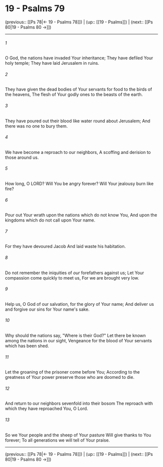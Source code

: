 # 19 - Psalms 79

(previous:: [[Ps 78|← 19 - Psalms 78]]) | (up:: [[19 - Psalms]]) | (next:: [[Ps 80|19 - Psalms 80 →]])

***


###### 1 
O God, the nations have invaded Your inheritance; They have defiled Your holy temple; They have laid Jerusalem in ruins. 

###### 2 
They have given the dead bodies of Your servants for food to the birds of the heavens, The flesh of Your godly ones to the beasts of the earth. 

###### 3 
They have poured out their blood like water round about Jerusalem; And there was no one to bury them. 

###### 4 
We have become a reproach to our neighbors, A scoffing and derision to those around us. 

###### 5 
How long, O LORD? Will You be angry forever? Will Your jealousy burn like fire? 

###### 6 
Pour out Your wrath upon the nations which do not know You, And upon the kingdoms which do not call upon Your name. 

###### 7 
For they have devoured Jacob And laid waste his habitation. 

###### 8 
Do not remember the iniquities of _our_ forefathers against us; Let Your compassion come quickly to meet us, For we are brought very low. 

###### 9 
Help us, O God of our salvation, for the glory of Your name; And deliver us and forgive our sins for Your name's sake. 

###### 10 
Why should the nations say, "Where is their God?" Let there be known among the nations in our sight, Vengeance for the blood of Your servants which has been shed. 

###### 11 
Let the groaning of the prisoner come before You; According to the greatness of Your power preserve those who are doomed to die. 

###### 12 
And return to our neighbors sevenfold into their bosom The reproach with which they have reproached You, O Lord. 

###### 13 
So we Your people and the sheep of Your pasture Will give thanks to You forever; To all generations we will tell of Your praise.

***

(previous:: [[Ps 78|← 19 - Psalms 78]]) | (up:: [[19 - Psalms]]) | (next:: [[Ps 80|19 - Psalms 80 →]])
